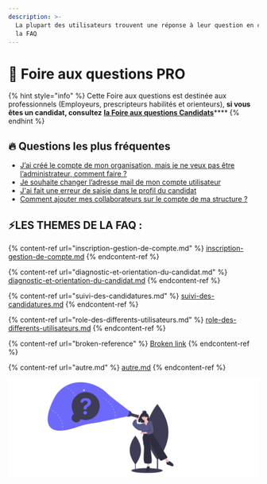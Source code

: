 ```yaml
---
description: >-
  La plupart des utilisateurs trouvent une réponse à leur question en consultant
  la FAQ
---
```


# 🔎 Foire aux questions PRO

{% hint style="info" %}
Cette Foire aux questions est destinée aux professionnels (Employeurs, prescripteurs habilités et orienteurs), **si vous êtes un candidat, consultez** [**la Foire aux questions Candidats**](../foire-aux-questions-candidats.md)****
{% endhint %}

## 🔥 **Questions les plus fréquentes**

* [J’ai créé le compte de mon organisation, mais je ne veux pas être l’administrateur, comment faire ?](inscription-gestion-de-compte.md#jai-cree-le-compte-de-mon-organisation-mais-je-ne-veux-pas-etre-ladministrateur-comment-changer)
* [Je souhaite changer l’adresse mail de mon compte utilisateur](inscription-gestion-de-compte.md#je-souhaite-changer-ladresse-mail-de-mon-compte)
* [J'ai fait une erreur de saisie dans le profil du candidat](diagnostic-et-orientation-du-candidat.md#jai-fait-une-erreur-de-saisie-dans-le-profil-du-candidat)
* [Comment ajouter mes collaborateurs sur le compte de ma structure ?](inscription-gestion-de-compte.md#comment-ajouter-mes-collaborateurs-sur-le-compte-de-ma-structure)

## ⚡LES THEMES DE LA FAQ :&#x20;

{% content-ref url="inscription-gestion-de-compte.md" %}
[inscription-gestion-de-compte.md](inscription-gestion-de-compte.md)
{% endcontent-ref %}

{% content-ref url="diagnostic-et-orientation-du-candidat.md" %}
[diagnostic-et-orientation-du-candidat.md](diagnostic-et-orientation-du-candidat.md)
{% endcontent-ref %}

{% content-ref url="suivi-des-candidatures.md" %}
[suivi-des-candidatures.md](suivi-des-candidatures.md)
{% endcontent-ref %}

{% content-ref url="role-des-differents-utilisateurs.md" %}
[role-des-differents-utilisateurs.md](role-des-differents-utilisateurs.md)
{% endcontent-ref %}

{% content-ref url="broken-reference" %}
[Broken link](broken-reference)
{% endcontent-ref %}

{% content-ref url="autre.md" %}
[autre.md](autre.md)
{% endcontent-ref %}

![](../.gitbook/assets/capture-de-cran-2020-06-30-a-16.19.21.png)
